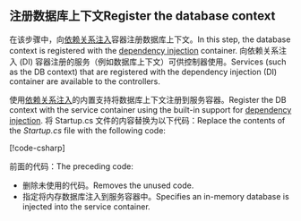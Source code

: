 ## <a name="register-the-database-context"></a><span data-ttu-id="540fd-101">注册数据库上下文</span><span class="sxs-lookup"><span data-stu-id="540fd-101">Register the database context</span></span>

<span data-ttu-id="540fd-102">在该步骤中，向[依赖关系注入](xref:fundamentals/dependency-injection)容器注册数据库上下文。</span><span class="sxs-lookup"><span data-stu-id="540fd-102">In this step, the database context is registered with the [dependency injection](xref:fundamentals/dependency-injection) container.</span></span> <span data-ttu-id="540fd-103">向依赖关系注入 (DI) 容器注册的服务（例如数据库上下文）可供控制器使用。</span><span class="sxs-lookup"><span data-stu-id="540fd-103">Services (such as the DB context) that are registered with the dependency injection (DI) container are available to the controllers.</span></span>

<span data-ttu-id="540fd-104">使用[依赖关系注入](xref:fundamentals/dependency-injection)的内置支持将数据库上下文注册到服务容器。</span><span class="sxs-lookup"><span data-stu-id="540fd-104">Register the DB context with the service container using the built-in support for [dependency injection](xref:fundamentals/dependency-injection).</span></span> <span data-ttu-id="540fd-105">将 Startup.cs 文件的内容替换为以下代码：</span><span class="sxs-lookup"><span data-stu-id="540fd-105">Replace the contents of the *Startup.cs* file with the following code:</span></span>

[!code-csharp[](../../tutorials/first-web-api/samples/2.0/TodoApi/Startup.cs?highlight=2,4,12-13)]

<span data-ttu-id="540fd-106">前面的代码：</span><span class="sxs-lookup"><span data-stu-id="540fd-106">The preceding code:</span></span>

* <span data-ttu-id="540fd-107">删除未使用的代码。</span><span class="sxs-lookup"><span data-stu-id="540fd-107">Removes the unused code.</span></span>
* <span data-ttu-id="540fd-108">指定将内存数据库注入到服务容器中。</span><span class="sxs-lookup"><span data-stu-id="540fd-108">Specifies an in-memory database is injected into the service container.</span></span>